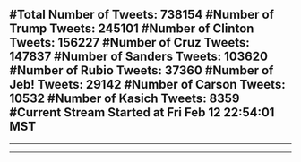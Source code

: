 #Total Number of Tweets: 738154 
#Number of Trump Tweets: 245101
#Number of Clinton Tweets: 156227
#Number of Cruz Tweets: 147837
#Number of Sanders Tweets: 103620
#Number of Rubio Tweets: 37360
#Number of Jeb! Tweets: 29142
#Number of Carson Tweets: 10532
#Number of Kasich Tweets: 8359
#Current Stream Started at Fri Feb 12 22:54:01 MST
---
---
---
